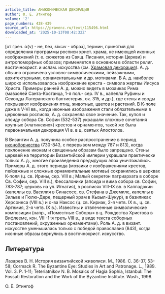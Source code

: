 ```yaml
---
article_title: АНИКОНИЧЕСКАЯ ДЕКОРАЦИЯ
author: О. Е. Этингоф
volume: '2'
page_numbers: 438-439
source_url: https://pravenc.ru/text/115496.html
downloaded_at: '2025-10-13T08:42:32Z'
---
```


[от греч. ἀ(ν) - не, без, εἴκων - образ], термин, принятый для определения программы росписи христ. храма, не имеющей иконных изображений (т. е. сюжетов из Свящ. Писания, истории Церкви) и антропоморфных образов; применяется в основном в области религ. восточнохрист. и ислам. искусства (cм. [Храмовая декорация](<https://pravenc.ru/text/Храмовая декорация.html>)). А. д. обычно ограничена условно-символическими, пейзажными, архитектурными, орнаментальными и др. мотивами. В А. д. наиболее широко использовалось изображение креста - символа жертвы Иисуса Христа. Примеры ранней А. д. можно видеть в мозаиках Рима (мавзолей Санта-Костанца, 1-я пол.- сер. IV в., капелла Руфины и Секонды Латеранского баптистерия, ок. 315, и др.), где стены и своды покрывают изображения птиц, животных, цветов и растений. В К-поле даже в V-VI вв., когда иконные изображения стали обязательными в церковных росписях, А. д. сохраняла свое значение. Так, купол и апсиду собора Св. Софии (532-537) украшали сложные сочетания крупных («латинских») крестов и орнаментов, такой же была первоначальная декорация VI в. в ц. святых Апостолов.

В Византии А. д. получила особое распространение в период [иконоборчества](https://pravenc.ru/text/иконоборчества.html) (730-843, с перерывом между 787 и 813), когда поклонение иконам и священным образам было запрещено. Стены церквей на территории Византийской империи украшали практически только А. д., многие произведения предыдущих эпох уничтожались. Примеры А. д. этого периода (мозаики с изображениями крестов, пейзажные и сложные орнаментальные мотивы) сохранились в церквах К-поля (ц. св. Ирины, сер. VIII в.; Малый секретон патриархата в соборе Св. Софии, сер. VIII в.), Фессалоники (апсида и вима собора св. Софии, 783-787; церковь на ул. Игнатия), в росписях VIII-IX вв. в Каппадокии (капеллы св. Василия в Синасосе, св. Стефана в Джемиле, капеллы в Зильве и Гюлю-Дере, пещерный храм в Кызыл-Шукур), в базиликах Херсонеса (VIII в.) и о-ва Наксос (ц. св. Кириак, 2-я четв. IX в., ц. св. Артемия, 2-я четв. IX в.). Известны и отвлеченные символические композиции (напр., «Поместные Соборы» в ц. Рождества Христова в Вифлееме, кон. VII -1-я треть VIII в., в виде текста соборных постановлений, окруженных орнаментами). Роль А. д. в визант. искусстве уменьшилась только с победой православия (843), когда иконные образы вернулись в восточнохрист. искусство.

## Литература

Лазарев В. Н. История византийской живописи. М., 1986. С. 36-37, 53-58; Cormack R. The Byzantine Eye: Studies in Art and Patronage. L., 1989. Vol. 3. P. 1-11; Teteriatnikov N. B. Mosaics of Hagia Sophia, Istanbul: The Fossati Restoration and the Work of the Byzantine Institute. Wash., 1998.

О. Е. Этингоф
